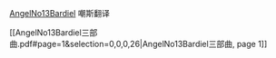 [AngelNo13Bardiel](https://www.fanfiction.net/u/564293/AngelNo13Bardiel)
嘲斯翻译

[[AngelNo13Bardiel三部曲.pdf#page=1&selection=0,0,0,26|AngelNo13Bardiel三部曲, page 1]]